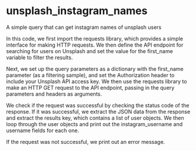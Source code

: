# unsplash_instagram_names
A simple query that can get instagram names of unsplash users

In this code, we first import the requests library, which provides a simple interface for making HTTP requests. We then define the API endpoint for searching for users on Unsplash and set the value for the first_name variable to filter the results.

Next, we set up the query parameters as a dictionary with the first_name parameter (as a filtering sample), and set the Authorization header to include your Unsplash API access key. We then use the requests library to make an HTTP GET request to the API endpoint, passing in the query parameters and headers as arguments.

We check if the request was successful by checking the status code of the response. If it was successful, we extract the JSON data from the response and extract the results key, which contains a list of user objects. We then loop through the user objects and print out the instagram_username and username fields for each one.

If the request was not successful, we print out an error message.
